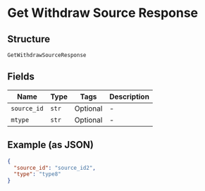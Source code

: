 
# Get Withdraw Source Response

## Structure

`GetWithdrawSourceResponse`

## Fields

| Name | Type | Tags | Description |
|  --- | --- | --- | --- |
| `source_id` | `str` | Optional | - |
| `mtype` | `str` | Optional | - |

## Example (as JSON)

```json
{
  "source_id": "source_id2",
  "type": "type8"
}
```

